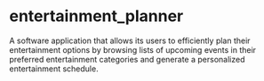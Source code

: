 # entertainment_planner
A software application that allows its users to efficiently plan their entertainment options by browsing lists of upcoming events in their preferred entertainment categories and generate a personalized entertainment schedule. 
